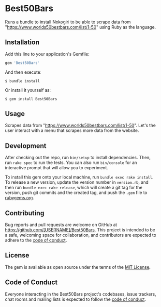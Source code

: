 # Best50Bars

Runs a bundle to install Nokogiri to be able to scrape data from "https://www.worlds50bestbars.com/list/1-50"
using Ruby as the language.

## Installation

Add this line to your application's Gemfile:

```ruby
gem 'Best50Bars'
```

And then execute:

    $ bundle install

Or install it yourself as:

    $ gem install Best50Bars

## Usage

Scrapes data from "https://www.worlds50bestbars.com/list/1-50". Let's the user interact with a menu that scrapes more data from the website.

## Development

After checking out the repo, run `bin/setup` to install dependencies. Then, run `rake spec` to run the tests. You can also run `bin/console` for an interactive prompt that will allow you to experiment.

To install this gem onto your local machine, run `bundle exec rake install`. To release a new version, update the version number in `version.rb`, and then run `bundle exec rake release`, which will create a git tag for the version, push git commits and the created tag, and push the `.gem` file to [rubygems.org](https://rubygems.org).

## Contributing

Bug reports and pull requests are welcome on GitHub at https://github.com/[USERNAME]/Best50Bars. This project is intended to be a safe, welcoming space for collaboration, and contributors are expected to adhere to the [code of conduct](https://github.com/[USERNAME]/Best50Bars/blob/master/CODE_OF_CONDUCT.md).

## License

The gem is available as open source under the terms of the [MIT License](https://opensource.org/licenses/MIT).

## Code of Conduct

Everyone interacting in the Best50Bars project's codebases, issue trackers, chat rooms and mailing lists is expected to follow the [code of conduct](https://github.com/[USERNAME]/Best50Bars/blob/master/CODE_OF_CONDUCT.md).
